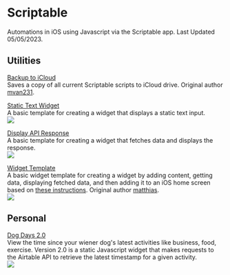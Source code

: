 # Scriptable
Automations in iOS using Javascript via the Scriptable app. Last Updated 05/05/2023.

## Utilities
[Backup to iCloud](https://github.com/calikasten/scriptable-scripts/blob/main/Backup%20to%20iCloud.js) <br>
Saves a copy of all current Scriptable scripts to iCloud drive. Original author [mvan231](https://github.com/mvan231).

[Static Text Widget](https://github.com/calikasten/scriptable-scripts/blob/main/Static%20Text%20Widget.js) <br>
A basic template for creating a widget that displays a static text input. <br>
![](https://i.ibb.co/tCvm7MG/Static-Text-Widget.jpg)

[Display API Response](https://github.com/calikasten/scriptable-scripts/blob/main/Display%20API%20Response.js) <br>
A basic template for creating a widget that fetches data and displays the response. <br>
![](https://i.ibb.co/9ZXLG1c/Display-API-Response.jpg)

[Widget Template](https://github.com/calikasten/scriptable-scripts/blob/main/Widget%20Template.js) <br>
A basic widget template for creating a widget by adding content, getting data, displaying fetched data, and then adding it to an iOS home screen based on [these instructions](https://dev.to/matthri/create-your-own-ios-widget-with-javascript-5a11). Original author [matthias](https://github.com/matthri). <br>
![](https://i.ibb.co/FDHrj3r/Widget-Template.jpg)

## Personal
[Dog Days 2.0](https://github.com/calikasten/scriptable-scripts/blob/main/Dog%20Days%202.0.js) <br>
View the time since your wiener dog's latest activities like business, food, exercise. Version 2.0 is a static Javascript widget that makes requests to the Airtable API to retrieve the latest timestamp for a given activity. <br>
![](https://i.ibb.co/C5R0v0L/Dog-Days-2-0.jpg)

